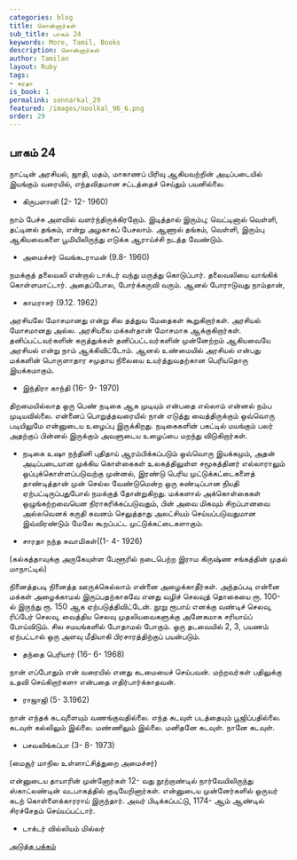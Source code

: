 ```yaml
---
categories: blog
title: சொன்னார்கள்
sub_title: பாகம் 24
keywords: More, Tamil, Books
description: சொன்னார்கள்
author: Tamilan
layout: Ruby
tags:
- சுரதா
is_book: 1
permalink: sonnarkal_29
featured: /images/noolkal_96_6.png
order: 29
---
```



## பாகம் 24

நாட்டின் அரசியல், ஜாதி, மதம், மாகாணப் பிரிவு ஆகியவற்றின் அடிப்படையில் இயங்கும் வரையில், எந்தவிதமான சட்டத்தைச் செய்தும் பயனில்லை.

  * கிருபளானி (2- 12- 1960)

நாம் பேச்சு அளவில் வளர்ந்திருக்கிரறோம். இடித்தால் இரும்பு; வெட்டினால் வெள்ளி, தட்டினல் தங்கம், என்று அழகாகப் பேசலாம். ஆணால் தங்கம், வெள்ளி, இரும்பு ஆகியவைகளை பூமியிலிருந்து எடுக்க ஆராய்ச்சி நடத்த வேண்டும்.

  * அமைச்சர் வெங்கடராமன் (9.8- 1960)

நமக்குத் தலைவலி என்றால் டாக்டர் வந்து மருத்து கொடுப்பார். தலைவலியை வாங்கிக் கொள்ளமாட்டார். அதைப்போல, போர்க்கருவி வரும். ஆனல் போராடுவது நாம்தான்,

  * காமராசர் (9.12. 1962)

அரசியலே மோசமானது என்று சில தத்துவ மேதைகள் கூறுகிறார்கள். அரசியல் மோசமானது அல்ல. அரசியலை மக்கள்தான் மோசமாக ஆக்குகிறார்கள். தனிப்பட்டவர்களின் கருத்துக்கள் தனிப்பட்டவர்களின் முன்னேற்றம் ஆகியவையே அரசியல் என்று நாம் ஆக்கிவிட்டோம். ஆனல் உண்மையில் அரசியல் என்பது மக்களின் பொருளாதார சமுதாய நிலையை உயர்த்துவதற்கான பெரியதொரு இயக்கமாகும்.

  * இந்திரா காந்தி (16- 9- 1970)

திறமையில்லாத ஒரு பெண் நடிகை ஆக முடியும் என்பதை எல்லாம் என்னல் நம்ப முடியவில்லை. என்னைப் பொறுத்தவரையில் நான் எடுத்து வைத்திருக்கும் ஒவ்வொரு படியிலுமே என்னுடைய உழைப்பு இருக்கிறது. நடிகைகளின் பகட்டில் மயங்கும் பலர் அதற்குப் பின்னல் இருக்கும் அவளுடைய உழைப்பை மறந்து விடுகிறார்கள்.

  * நடிகை உஷா நந்தினி புதிதாய் ஆரம்பிக்கப்படும் ஒவ்வொரு இயக்கமும், அதன் அடிப்படையான முக்கிய கொள்கைகள் உலகத்திலுள்ள சமூகத்தினர் எல்லாராலும் ஒப்புக்கொள்ளப்படுவற்கு முன்னல், இரண்டு பெரிய முட்டுக்கட்டைகளைத் தாண்டித்தான் முன் செல்ல வேண்டுமென்ற ஒரு கண்டிப்பான நியதி ஏற்பட்டிருப்பதுபோல் நமக்குத் தோன்றுகிறது. மக்களால் அக்கொள்கைகள் ஒழுங்கற்றவையென நிராகரிக்கப்படுவதும், பின் அவை மிகவும் சிறப்பானவை அல்லவெனக் கருதி கவனம் செலுத்தாது அலட்சியம் செய்யப்படுவதுமான இவ்விரண்டும் மேலே கூறப்பட்ட முட்டுக்கட்டைகளாகும்.

  * சாரதா நந்த சுவாமிகள்((1- 4- 1926)

(கல்கத்தாவுக்கு அருகேயுள்ள பேளூரில் நடைபெற்ற இராம கிருஷ்ண சங்கத்தின் முதல் மாநாட்டில்)

நினைத்தபடி நினைத்த ஊருக்கெல்லாம் என்னை அழைக்காதீர்கள். அந்தப்படி என்னை மக்கள் அழைக்காமல் இருப்பதற்காகவே எனது வழிச் செலவுத் தொகையை ரூ. 100- ல் இருந்து ரூ. 150 ஆக ஏற்படுத்திவிட்டேன். நூறு ரூபாய் எனக்கு வண்டிச் செலவு, ரிப்பேர் செலவு, வைத்திய செலவு முதலியவைகளுக்கு அனேகமாக சரியாய்ப் போய்விடும். சில சமயங்களில் போதாமல் போகும். ஒரு தடவையில் 2, 3, பயணம் ஏற்பட்டால் ஒரு அளவு மீதியாகி பிரசாரத்திற்குப் பயன்படும்.

  * தந்தை பெரியார் (16- 6- 1968)

நான் எப்போதும் என் வரையில் எனது கடமையைச் செய்பவன். மற்றவர்கள் பதிலுக்கு உதவி செய்கிறார்களா என்பதை எதிர்பார்க்காதவன்.

  * ராஜாஜி (5- 3.1962)

நான் எந்தக் கடவுளையும் வணங்குவதில்லை. எந்த கடவுள் படத்தையும் பூஜிப்பதில்லை. கடவுள் கல்லிலும் இல்லை. மண்ணிலும் இல்லை. மனிதனே கடவுள். நானே கடவுள்.

  * பசவலிங்கப்பா (3- 8- 1973)

(மைசூர் மாநில உள்ளாட்சித்துறை அமைச்சர்)

என்னுடைய தாயாரின் முன்னோர்கள் 12- வது நூற்றாண்டில் நார்வேயிலிருந்து ஸ்காட்லண்டின் வடபாகத்தில் குடியேறினார்கள். என்னுடைய முன்னேர்களில் ஒருவர் கடற் கொள்ளைக்காரராய் இருந்தார். அவர் பிடிக்கப்பட்டு, 1174- ஆம் ஆண்டில் சிரச்சேதம் செய்யப்பட்டார்.

  * டாக்டர் வில்லியம் மில்லர்

[அடுத்த பக்கம்](sonnarkal_30)
